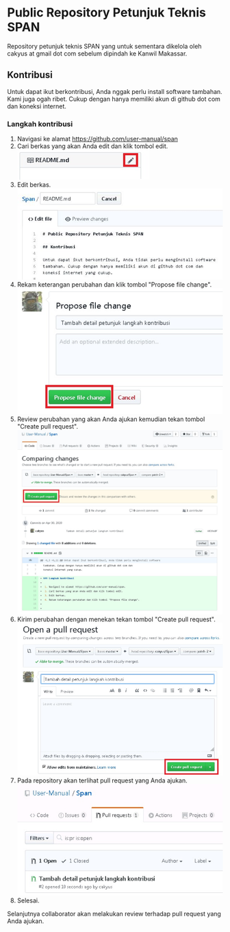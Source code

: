 # Public Repository Petunjuk Teknis SPAN

Repository petunjuk teknis SPAN yang untuk sementara dikelola
oleh cakyus at gmail dot com sebelum dipindah ke Kanwil Makassar.

## Kontribusi

Untuk dapat ikut berkontribusi, Anda nggak perlu install software
tambahan. Kami juga ogah ribet. Cukup dengan hanya memiliki
akun di github dot com dan koneksi internet.

### Langkah kontribusi

 1. Navigasi ke alamat https://github.com/user-manual/span
 2. Cari berkas yang akan Anda edit dan klik tombol edit.  
    ![kontribusi-tombol-edit](src/kontribusi-tombol-edit.jpg)
 3. Edit berkas.  
    ![kontribusi-edit-berkas](src/kontribusi-edit-berkas.jpg)
 4. Rekam keterangan perubahan dan klik tombol "Propose file change".  
    ![kontribusi-tombol-commit](src/kontribusi-tombol-commit.jpg)
 5. Review perubahan yang akan Anda ajukan kemudian tekan tombol "Create pull request".  
    ![kontribusi-tombol-review-pull-request](src/kontribusi-tombol-review-pull-request.jpg)
 6. Kirim perubahan dengan menekan tekan tombol "Create pull request".  
    ![kontribusi-tombol-pull-request](src/kontribusi-tombol-pull-request.jpg)
 7. Pada repository akan terlihat pull request yang Anda ajukan.  
    ![kontribusi-daftar-pull-request](src/kontribusi-daftar-pull-request.jpg)
 8. Selesai.
 
Selanjutnya collaborator akan melakukan review terhadap
pull request yang Anda ajukan.
